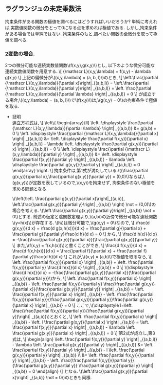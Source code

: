 ## ラグランジュの未定乗数法
拘束条件がある関数の極値を調べるにはどうすればいいだろうか?
単純に考えれば,実数値関数の微分をとって0になる点を求めれば極値である.
しかし,拘束条件がある場合では単純ではない.
拘束条件のもと,調べたい関数の全微分を取って極値を調べる.

### 2変数の場合.
2つの微分可能な連続実数値関数\\(f(x,y),g(x,y)\\)とし,
以下のような微分可能な連続実数値関数を用意する.
\\[
	{\mathscr L}(x,y,\lambda) = f(x,y) - \lambda g(x,y)
\\]
上記の偏微分が\\((x,y,\lambda) = (a, b, l)\\)のとき,
\\[
\left.\frac{\partial {\mathscr L}(x,y,\lambda)}{\partial x}\right|_{(a,b,l)} = \left.\frac{\partial {\mathscr L}(x,y,\lambda)}{\partial y}\right| _{(a,b,l)} = \left. \frac{\partial {\mathscr L}(x,y,\lambda)}{\partial \lambda} \right| _{(a,b,l)} = 0
\\]
が成立する場合,\\((x,y,\lambda) = (a, b, l)\\)で\\(f(x,y)\\)は,\\(g(x,y) = 0\\)の拘束条件で極値を取る.

- 証明  
  連立方程式は,
  \\[
    \left\\{
	\begin{array}{ll}
		\left. \displaystyle \frac{\partial {\mathscr L}(x,y,\lambda)}{\partial \lambda} \right| _{(a,b,l)} &= g(a,b) = 0 \\\\
		\left. \displaystyle \frac{\partial {\mathscr L}(x,y,\lambda)}{\partial x} \right| _{(a,b,l)} &= \left. \displaystyle \frac{\partial f(x,y)}{\partial x} \right| _{(a,b,l)}  - \lambda \left. \displaystyle \frac{\partial g(x,y)}{\partial x} \right| _{(a,b,l)} = 0 \\\\
		\left. \displaystyle \frac{\partial {\mathscr L}(x,y,\lambda)}{\partial y} \right| _{(a,b,l)} &= \left. \displaystyle \frac{\partial f(x,y)}{\partial y} \right| _{(a,b,l)}  - \lambda \left. \displaystyle \frac{\partial g(x,y)}{\partial y} \right| _{(a,b,l)} = 0
	\end{array}
  \right.
  \\]
  拘束条件は,第1式が満たしている.\\((\frac{\partial g(x,y)}{\partial x},\frac{\partial g(x,y)}{\partial y}) = (0,0)\\)ならば,\\(g(x,y)\\)が定数を表しているので,\\(x,y\\)を拘束せず,
  拘束条件のない極値を求める問題となる.

  \\(\left(\left. \frac{\partial g(x,y)}{\partial x}\right|_{(a,b)}, \left.\frac{\partial g(x,y)}{\partial y}\right| _{(a,b)} \right) \not = (0,0)\\)の場合を考える.
  \\(\left.\frac{\partial g(x,y)}{\partial y}\right| _{(a,b)}  \not = 0\\)とする.
  前述の仮定と陰関数定理より,\\(a,b\\)の近傍で微分可能な連続関数\\(y=h(x)\\)が存在する.
  \\(h\\)は微分可能で,\\(g(x,y) = 0\\)なので,
  \\[
	  \frac{d g(x,y)}{d x} = \frac{d g(x,h(x))}{d x} = \frac{\partial g}{\partial x} + \frac{\partial g}{\partial y}\frac{d h}{d x} = 0
  \\]
  から,
  \\[
	  \frac{d h(x)}{d x} = -\frac{\frac{\partial g(x,y)}{\partial x}}{\frac{\partial g(x,y)}{\partial y}}
  \\]
  また,\\(f(x,y) = f(x,h(x))\\)と書くことができ,
  \\[
	  \frac{d f(x,y)}{d x} = \frac{d f(x,h(x))}{d x} = \frac{\partial f}{\partial x} + \frac{\partial f}{\partial y}\frac{d h}{d x}
  \\]
  これが,\\((x,y) = (a,b)\\)で極値を取るなら,
  \\[
  \left. \frac{\partial f(x,y)}{\partial x} \right| _{(a,b)} + \left. \frac{\partial f(x,y)}{\partial y} \frac{d h(x)}{d x} \right| _{(a,b)} = 0
  \\]
  \\(\displaystyle \frac{d h(x)}{d x} = -\frac{\frac{\partial g(x,y)}{\partial x}}{\frac{\partial g(x,y)}{\partial y}}\\)から,
  \\[
  \left. \frac{\partial f(x,y)}{\partial x} \right| _{(a,b)} - \left. \frac{\partial f(x,y)}{\partial y} \frac{\frac{\partial g(x,y)}{\partial x}}{\frac{\partial g(x,y)}{\partial y}} \right| _{(a,b)} = \left. \frac{\partial f(x,y)}{\partial x} \right| _{(a,b)} - \left. \frac{\frac{\partial f(x,y)}{\partial y}}{\frac{\partial g(x,y)}{\partial y}}\frac{\partial g(x,y)}{\partial x} \right| _{(a,b)} = 0
  \\]
  ここで,\\(\displaystyle l=\left. \frac{\frac{\partial f(x,y)}{\partial y}}{\frac{\partial g(x,y)}{\partial y}}\right| _{(a,b)}\\)とおくと,
  \\[
   \left. \frac{\partial f(x,y)}{\partial x} \right| _{(a,b)} - \left. l \frac{\partial g(x,y)}{\partial x} \right| _{(a,b)} = \left. \frac{\partial f(x,y)}{\partial x} \right| _{(a,b,l)} - \lambda \left. \frac{\partial g(x,y)}{\partial x} \right| _{(a,b,l)} = 0
  \\]
  第2式が成立し,第3式は,
  \\[
    \begin{align}
  \left. \frac{\partial f(x,y)}{\partial y} \right| _{(a,b,l)} - \lambda \left. \frac{\partial g(x,y)}{\partial y} \right| _{(a,b,l)} &= \left. \frac{\partial f(x,y)}{\partial y} \right| _{(a,b)} - l \left. \frac{\partial g(x,y)}{\partial y} \right| _{(a,b)} \\\\
    &= \left. \frac{\partial f(x,y)}{\partial y} \right| _{(a,b)} - \left. \frac{\frac{\partial f(x,y)}{\partial y}}{\frac{\partial g(x,y)}{\partial y}} \frac{\partial g(x,y)}{\partial y} \right| _{(a,b)} = 0
  \end{align}
  \\]
  となる. \\(\left.\frac{\partial g(x,y)}{\partial x}\right| _{(a,b)}  \not = 0\\)のときも同様.
